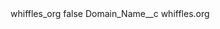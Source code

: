 <?xml version="1.0" encoding="UTF-8"?>
<CustomMetadata xmlns="http://soap.sforce.com/2006/04/metadata" xmlns:xsi="http://www.w3.org/2001/XMLSchema-instance" xmlns:xsd="http://www.w3.org/2001/XMLSchema">
    <label>whiffles_org</label>
    <protected>false</protected>
    <values>
        <field>Domain_Name__c</field>
        <value xsi:type="xsd:string">whiffles.org</value>
    </values>
</CustomMetadata>
